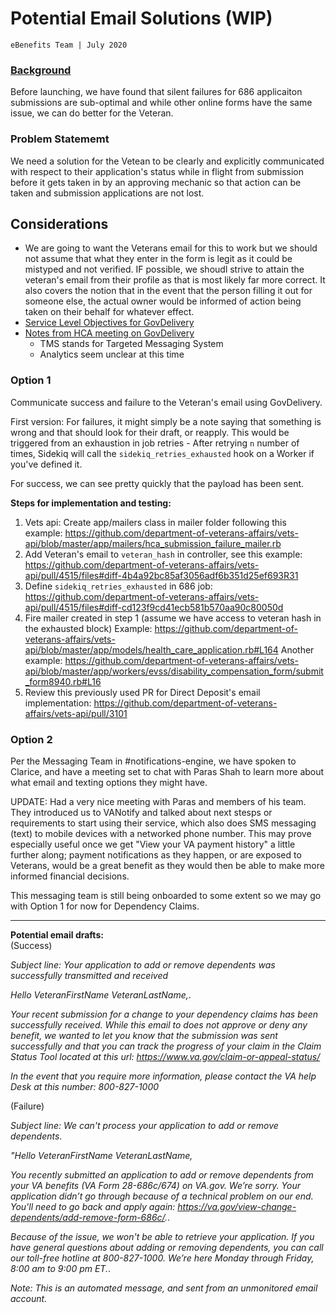 # Potential Email Solutions (WIP)
`eBenefits Team | July 2020`

### [Background](https://github.com/department-of-veterans-affairs/va.gov-team/blob/master/teams/vsa/teams/ebenefits/features/view-update-dependents/product-decisions.md#silent-failures)
Before launching, we have found that silent failures for 686 applicaiton submissions are sub-optimal and while other online forms have the same issue, we can do better for the Veteran.

### Problem Statememt
We need a solution for the Vetean to be clearly and explicitly communicated with respect to their application's status while in flight from submission before it gets taken in by an approving mechanic so that action can be taken and submission applications are not lost.

## Considerations
- We are going to want the Veterans email for this to work but we should not assume that what they enter in the form is legit as it could be mistyped and not verified.  IF possible, we shoudl strive to attain the veteran's email from their profile as that is most likely far more correct.  It also covers the notion that in the event that the person filling it out for someone else, the actual owner would be informed of action being taken on their behalf for whatever effect. 
- [Service Level Objectives for GovDelivery](https://github.com/department-of-veterans-affairs/va.gov-team/blob/master/products/platform/external-service-monitoring/service-documents/govdelivery-slo.md)
- [Notes from HCA meeting on GovDelivery](https://github.com/department-of-veterans-affairs/va.gov-team/blob/master/products/identity-personalization/notifications/2018-notifications-work/HCA%20MVP/Meeting%20Notes/GovDelivery_3-6-18.md)
  - TMS stands for Targeted Messaging System
  - Analytics seem unclear at this time

### Option 1
Communicate success and failure to the Veteran's email using GovDelivery.

First version:
For failures, it might simply be a note saying that something is wrong and that should look for their draft, or reapply.  This would be triggered from an exhaustion in job retries - After retrying `n` number of times, Sidekiq will call the `sidekiq_retries_exhausted` hook on a Worker if you've defined it.

For success, we can see pretty quickly that the payload has been sent.

**Steps for implementation and testing:**
1. Vets api: Create app/mailers class in mailer folder following this example: https://github.com/department-of-veterans-affairs/vets-api/blob/master/app/mailers/hca_submission_failure_mailer.rb
2. Add Veteran's email to `veteran_hash` in controller, see this example: https://github.com/department-of-veterans-affairs/vets-api/pull/4515/files#diff-4b4a92bc85af3056adf6b351d25ef693R31
3. Define `sidekiq_retries_exhausted` in 686 job: https://github.com/department-of-veterans-affairs/vets-api/pull/4515/files#diff-cd123f9cd41ecb581b570aa90c80050d
4. Fire mailer created in step 1 (assume we have access to veteran hash in the exhausted block) 
Example: https://github.com/department-of-veterans-affairs/vets-api/blob/master/app/models/health_care_application.rb#L164 
Another example: https://github.com/department-of-veterans-affairs/vets-api/blob/master/app/workers/evss/disability_compensation_form/submit_form8940.rb#L16 
5. Review this previously used PR for Direct Deposit's email implementation: https://github.com/department-of-veterans-affairs/vets-api/pull/3101

### Option 2
Per the Messaging Team in #notifications-engine, we have spoken to Clarice, and have a meeting set to chat with Paras Shah to learn more about what email and texting options they might have.

UPDATE: Had a very nice meeting with Paras and members of his team.  They introduced us to VANotify and talked about next stesps or requirements to start using their service, which also does SMS messaging (text) to mobile devices with a networked phone number.  This may prove especially useful once we get "View your VA payment history" a little further along; payment notifications as they happen, or are exposed to Veterans, would be a great benefit as they would then be able to make more informed financial decisions.

This messaging team is still being onboarded to some extent so we may go with Option 1 for now for Dependency Claims.

---------

**Potential email drafts:**  
(Success)  

_Subject line: Your application to add or remove dependents was successfully transmitted and received_  

_Hello VeteranFirstName VeteranLastName,_. 

_Your recent submission for a change to your dependency claims has been successfully received.  While this email to does not approve or deny any benefit, we wanted to let you know that the submission was sent successfully and that you can track the progress of your claim in the Claim Status Tool located at this url: https://www.va.gov/claim-or-appeal-status/_

_In the event that you require more information, please contact the VA help Desk at this number: 800-827-1000_

(Failure)    

_Subject line: We can't process your application to add or remove dependents_. 

_"Hello VeteranFirstName VeteranLastName,_  

_You recently submitted an application to add or remove dependents from your VA benefits (VA Form 28-686c/674) on VA.gov.
We’re sorry. Your application didn’t go through because of a technical problem on our end. You'll need to go back and apply again: https://va.gov/view-change-dependents/add-remove-form-686c/._. 

_Because of the issue, we won't be able to retrieve your application. If you have general questions about adding or removing dependents, you can call our toll-free hotline at 800-827-1000. We’re here Monday through Friday, 8:00 am to 9:00 pm ET._. 

_Note: This is an automated message, and sent from an unmonitored email account._  

